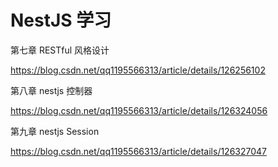 # NestJS 学习





第七章 RESTful 风格设计

https://blog.csdn.net/qq1195566313/article/details/126256102





第八章 nestjs 控制器

https://blog.csdn.net/qq1195566313/article/details/126324056





第九章 nestjs Session

https://blog.csdn.net/qq1195566313/article/details/126327047





